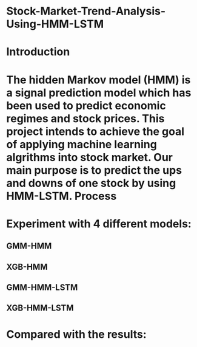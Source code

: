# Stock-Market-Trend-Analysis-Using-HMM-LSTM
Introduction
=============
The hidden Markov model (HMM) is a signal prediction model which has been used to predict economic regimes and stock prices. This project intends to achieve the goal of applying machine learning algrithms into stock market. Our main purpose is to predict the ups and downs of one stock by using HMM-LSTM.
Process
=======
# Experiment with 4 different models:
## GMM-HMM
## XGB-HMM
## GMM-HMM-LSTM
## XGB-HMM-LSTM
# Compared with the results:
